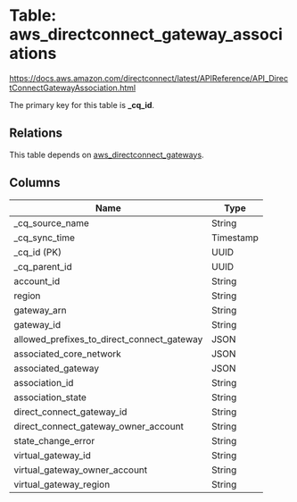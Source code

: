 # Table: aws_directconnect_gateway_associations

https://docs.aws.amazon.com/directconnect/latest/APIReference/API_DirectConnectGatewayAssociation.html

The primary key for this table is **_cq_id**.

## Relations
This table depends on [aws_directconnect_gateways](aws_directconnect_gateways.md).


## Columns
| Name          | Type          |
| ------------- | ------------- |
|_cq_source_name|String|
|_cq_sync_time|Timestamp|
|_cq_id (PK)|UUID|
|_cq_parent_id|UUID|
|account_id|String|
|region|String|
|gateway_arn|String|
|gateway_id|String|
|allowed_prefixes_to_direct_connect_gateway|JSON|
|associated_core_network|JSON|
|associated_gateway|JSON|
|association_id|String|
|association_state|String|
|direct_connect_gateway_id|String|
|direct_connect_gateway_owner_account|String|
|state_change_error|String|
|virtual_gateway_id|String|
|virtual_gateway_owner_account|String|
|virtual_gateway_region|String|